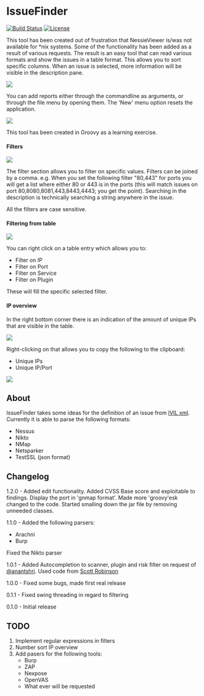 # IssueFinder
[![Build Status](https://travis-ci.org/vdbaan/IssueFinder.svg?branch=master)](https://travis-ci.org/vdbaan/IssueFinder)
[![License](https://img.shields.io/badge/license-AGPL-brightgreen.svg)](https://github.com/vdbaan/IssueFinder/blob/master/LICENSE)

This tool has been created out of frustration that NessieViewer is/was not available for *nix systems. 
Some of the functionality has been added as a result of various requests. 
The result is an easy tool that can read various formats and show the issues in a table format. This allows you to
sort specific columns. When an issue is selected, more information will be visible in the description pane.

![](https://raw.githubusercontent.com/vdbaan/IssueFinder/master/wiki/images/if-main.png)

You can add reports either through the commandline as arguments, or through the file menu by opening them.
The 'New' menu option resets the application.

![](https://raw.githubusercontent.com/vdbaan/IssueFinder/master/wiki/images/if-menu.png)

This tool has been created in Groovy as a learning exercise.  


#### Filters
![](https://raw.githubusercontent.com/vdbaan/IssueFinder/master/wiki/images/if-filters.png)

The filter section allows you to filter on specific values. Filters can be joined by a comma. e.g. When you set 
the following filter "80,443" for ports you will get a list where either 80 or 443 is in the ports 
(this will match issues on port 80,8080,8081,443,8443,4443; you get the point).
Searching in the description is technically searching a string anywhere in the issue.

All the filters are case sensitive.
#### Filtering from table
![](https://raw.githubusercontent.com/vdbaan/IssueFinder/master/wiki/images/if-table.png)

You can right click on a table entry which allows you to:
- Filter on IP
- Filter on Port
- Filter on Service
- Filter on Plugin

These will fill the specific selected filter.

#### IP overview
In the right bottom corner there is an indication of the amount of unique IPs that are visible in the table. 

![](https://raw.githubusercontent.com/vdbaan/IssueFinder/master/wiki/images/if-ips.png)

Right-clicking on that allows you to copy the following to the clipboard:
- Unique IPs
- Unique IP/Port

![](https://raw.githubusercontent.com/vdbaan/IssueFinder/master/wiki/images/if-ports.png)


## About
IssueFinder takes some ideas for the definition of an issue from [IVIL xml](https://github.com/seccubus/ivil). 
Currently it is able to parse the following formats:
  - Nessus
  - Nikto
  - NMap
  - Netsparker
  - TestSSL (json format)

## Changelog
1.2.0 - Added edit functionality.
Added CVSS Base score and exploitable to findings. Display the port in 'gnmap format'. Made more 'groovy'esk changed to the code.
 Started smalling down the jar file by removing unneeded classes.

1.1.0 - Added the following parsers:
- Arachni
- Burp

Fixed the Nikto parser

1.0.1 - Added Autocompletion to scanner, plugin and risk filter on request of [@anantshri](https://twitter.com/anantshri). Used code from [Scott Robinson](http://stackabuse.com/example-adding-autocomplete-to-jtextfield/)

1.0.0 - Fixed some bugs, made first real release

0.1.1 - Fixed swing threading in regard to filtering

0.1.0 - Initial release

## TODO
1. Implement regular expressions in filters
1. Number sort IP overview
1. Add pasers for the following tools:
   - Burp
   - ZAP
   - Nexpose
   - OpenVAS
   - What ever will be requested
